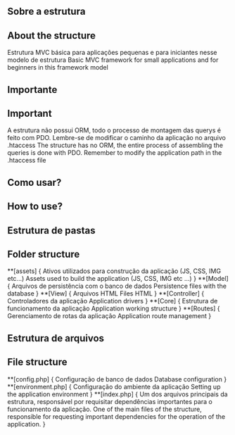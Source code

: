 ## Sobre a estrutura
## About the structure
Estrutura MVC básica para aplicações pequenas e para iniciantes nesse modelo de estrutura
Basic MVC framework for small applications and for beginners in this framework model

## Importante
## Important
A estrutura não possui ORM, todo o processo de montagem das querys é feito com PDO.
Lembre-se de modificar o caminho da aplicação no arquivo .htaccess
The structure has no ORM, the entire process of assembling the queries is done with PDO.
Remember to modify the application path in the .htaccess file

## Como usar?
## How to use?


## Estrutura de pastas
## Folder structure
**[assets] {
    Ativos utilizados para construção da aplicação (JS, CSS, IMG etc...)
    Assets used to build the application (JS, CSS, IMG etc ...)
}
**[Model] {
    Arquivos de persistência com o banco de dados
    Persistence files with the database
}
**[View] {
    Arquivos HTML
    Files HTML
}
**[Controller] {
    Controladores da aplicação
    Application drivers
}
**[Core] {
    Estrutura de funcionamento da aplicação
    Application working structure
}
**[Routes] {
    Gerenciamento de rotas da aplicação 
    Application route management
}

## Estrutura de arquivos
## File structure
**[config.php] {
    Configuração de banco de dados
    Database configuration
}
**[environment.php] {
    Configuração do ambiente da aplicação
    Setting up the application environment
}
**[index.php] {
    Um dos arquivos principais da estrutura, responsável por requisitar dependências importantes para o funcionamento da aplicação.
    One of the main files of the structure, responsible for requesting important dependencies for the operation of the application.
}

